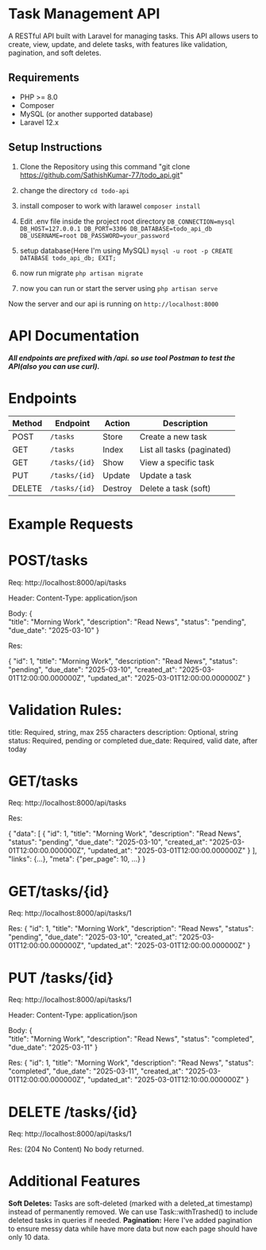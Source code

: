 # Task Management API

A RESTful API built with Laravel for managing tasks. This API allows users to create, view, update, and delete tasks, with features like validation, pagination, and soft deletes.

## Requirements

- PHP >= 8.0
- Composer
- MySQL (or another supported database)
- Laravel 12.x

## Setup Instructions

1. Clone the Repository using this command "git clone https://github.com/SathishKumar-77/todo_api.git"
2. change the directory `cd todo-api`
3. install composer to work with larawel `composer install`
4. Edit .env file inside the project root directory
`DB_CONNECTION=mysql
DB_HOST=127.0.0.1
DB_PORT=3306
DB_DATABASE=todo_api_db
DB_USERNAME=root
DB_PASSWORD=your_password`


5. setup database(Here I'm using MySQL)
`mysql -u root -p
CREATE DATABASE todo_api_db;
EXIT;`

8. now run migrate `php artisan migrate`
9. now you can run or start the server using `php artisan serve`

Now the server and our api is running on `http://localhost:8000`


API Documentation
=================

***All endpoints are prefixed with /api. so use tool Postman to test the API(also you can use curl).***

Endpoints
=========

| Method | Endpoint      | Action  | Description            |
|--------|---------------|---------|------------------------|
| POST   | `/tasks`      | Store   | Create a new task      |
| GET    | `/tasks`      | Index   | List all tasks (paginated) |
| GET    | `/tasks/{id}` | Show    | View a specific task   |
| PUT    | `/tasks/{id}` | Update  | Update a task          |
| DELETE | `/tasks/{id}` | Destroy | Delete a task (soft)   |

Example Requests
================

POST/tasks
==========
Req: http://localhost:8000/api/tasks

Header: Content-Type: application/json

Body: 
{    
    "title": "Morning Work",
    "description": "Read News",
    "status": "pending",
    "due_date": "2025-03-10"
}

Res:

{
    "id": 1,
    "title": "Morning Work",
    "description": "Read News",
    "status": "pending",
    "due_date": "2025-03-10",
    "created_at": "2025-03-01T12:00:00.000000Z",
    "updated_at": "2025-03-01T12:00:00.000000Z"
}


Validation Rules:
================

title: Required, string, max 255 characters
description: Optional, string
status: Required, pending or completed
due_date: Required, valid date, after today

GET/tasks
=========

Req: http://localhost:8000/api/tasks

Res:

{
    "data": [
        {
            "id": 1,
            "title": "Morning Work",
            "description": "Read News",
            "status": "pending",
            "due_date": "2025-03-10",
            "created_at": "2025-03-01T12:00:00.000000Z",
            "updated_at": "2025-03-01T12:00:00.000000Z"
        }
    ],
    "links": {...},
    "meta": {"per_page": 10, ...}
}


GET/tasks/{id}
==============

Req: http://localhost:8000/api/tasks/1

Res: 
{
    "id": 1,
    "title": "Morning Work",
    "description": "Read News",
    "status": "pending",
    "due_date": "2025-03-10",
    "created_at": "2025-03-01T12:00:00.000000Z",
    "updated_at": "2025-03-01T12:00:00.000000Z"
}


PUT /tasks/{id}
===============

Req: http://localhost:8000/api/tasks/1

Header: Content-Type: application/json

Body: 
{    
    "title": "Morning Work",
    "description": "Read News",
    "status": "completed",
    "due_date": "2025-03-11"
}

Res:
{
    "id": 1,
    "title": "Morning Work",
    "description": "Read News",
    "status": "completed",
    "due_date": "2025-03-11",
    "created_at": "2025-03-01T12:00:00.000000Z",
    "updated_at": "2025-03-01T12:10:00.000000Z"
}


DELETE /tasks/{id}
==================

Req: http://localhost:8000/api/tasks/1

Res: (204 No Content) No body returned.


Additional Features
===================

**Soft Deletes:** Tasks are soft-deleted (marked with a deleted_at timestamp) instead of permanently removed. We can use Task::withTrashed() to include deleted tasks in queries if needed.
**Pagination:** Here I've added pagination to ensure messy data while have more data but now each page should have only 10 data.








